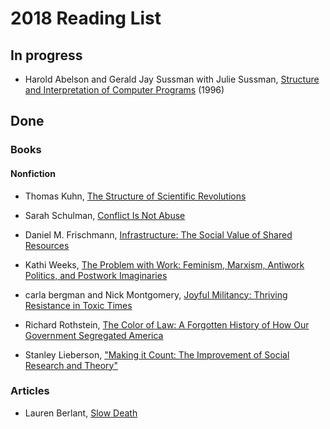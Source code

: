 # 2018 Reading List

## In progress

- Harold Abelson and Gerald Jay Sussman with Julie Sussman, [Structure and
  Interpretation of Computer Programs](https://mitpress.mit.edu/sicp/full-text/book/book.html)
  (1996)


## Done

### Books

#### Nonfiction

- Thomas Kuhn, [The Structure of Scientific
Revolutions](http://www.press.uchicago.edu/ucp/books/book/chicago/S/bo13179781.html)

- Sarah Schulman, [Conflict Is Not Abuse](http://www.arsenalpulp.com/bookinfo.php?index=449)

- Daniel M. Frischmann, [Infrastructure: The Social Value of Shared
Resources](https://global.oup.com/academic/product/infrastructure-9780199895656?cc=us&lang=en&)

- Kathi Weeks, [The Problem with Work: Feminism, Marxism, Antiwork Politics,
and Postwork Imaginaries](https://www.dukeupress.edu/The-Problem-with-Work/)

- carla bergman and Nick Montgomery, [Joyful Militancy: Thriving Resistance in
Toxic Times](https://joyfulmilitancy.com/)

- Richard Rothstein, [The Color of Law: A Forgotten History of How Our
  Government Segregated America](https://www.dukeupress.edu/The-Problem-with-Work/)

- Stanley Lieberson, ["Making it Count: The Improvement of Social Research
  and Theory"](https://www.ucpress.edu/book/9780520060371/making-it-count)


### Articles

- Lauren Berlant, [Slow
Death](http://users.clas.ufl.edu/burt/%20Tempest%20Drown%20before%20reading/lauren%20Berlant%20slow%20death.pdf)

